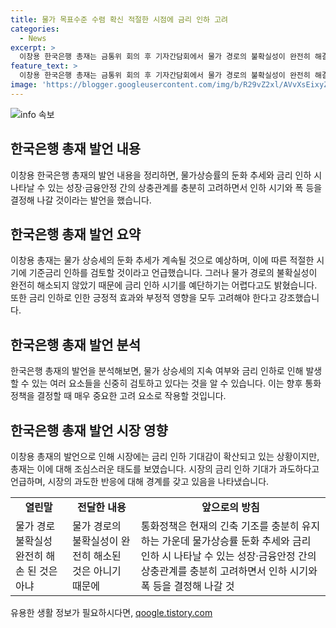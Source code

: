 ```yaml
---
title: 물가 목표수준 수렴 확신 적절한 시점에 금리 인하 고려
categories:
  - News
excerpt: >
  이창용 한국은행 총재는 금통위 회의 후 기자간담회에서 물가 경로의 불확실성이 완전히 해결되지 않았지만 적절한 시기에 기준금리를 인하할 수 있다고 언급했다. 전체 위원 중 2명은 3개월 내 금리 인하 가능성을 언급했으며, 총재는 시장의 금리 인하 기대감이 과도하다며 경계감을 보였다. 또한 금리 인하 시기와 폭은 물가 둔화와 금융안정을 고려해 결정할 것이라고 밝혔다.
feature_text: >
  이창용 한국은행 총재는 금통위 회의 후 기자간담회에서 물가 경로의 불확실성이 완전히 해결되지 않았지만 적절한 시기에 기준금리를 인하할 수 있다고 언급했다. 전체 위원 중 2명은 3개월 내 금리 인하 가능성을 언급했으며, 총재는 시장의 금리 인하 기대감이 과도하다며 경계감을 보였다. 또한 금리 인하 시기와 폭은 물가 둔화와 금융안정을 고려해 결정할 것이라고 밝혔다.
image: 'https://blogger.googleusercontent.com/img/b/R29vZ2xl/AVvXsEixyZcFfHzMRdzZMjFBmAUKJYCLCGyLL1o632UiGVXcaFdKo_bkvkuCioo0uUKlGfBVcT3P84aROyZIXSBEx3Aw5nCQ3pTgDom1WDC4m8eifvWiAmWEEVb4x6G_l8C0QH225ldMjyaFvpxGEBGNO37VmDTDMHGhJPq73UglMfDca1-0aw/s1600/blogspot.png'
---
```


<p><img src="https://blogger.googleusercontent.com/img/b/R29vZ2xl/AVvXsEixyZcFfHzMRdzZMjFBmAUKJYCLCGyLL1o632UiGVXcaFdKo_bkvkuCioo0uUKlGfBVcT3P84aROyZIXSBEx3Aw5nCQ3pTgDom1WDC4m8eifvWiAmWEEVb4x6G_l8C0QH225ldMjyaFvpxGEBGNO37VmDTDMHGhJPq73UglMfDca1-0aw/s1600/blogspot.png" alt="info 속보" /></p>

<h2 data-ke-size="size26">한국은행 총재 발언 내용</h2>

<p data-ke-size="size16">이창용 한국은행 총재의 발언 내용을 정리하면, 물가상승률의 둔화 추세와 금리 인하 시 나타날 수 있는 성장·금융안정 간의 상충관계를 충분히 고려하면서 인하 시기와 폭 등을 결정해 나갈 것이라는 발언을 했습니다.</p>

<h2 data-ke-size="size26">한국은행 총재 발언 요약</h2>

<p data-ke-size="size16">이창용 총재는 물가 상승세의 둔화 추세가 계속될 것으로 예상하며, 이에 따른 적절한 시기에 기준금리 인하를 검토할 것이라고 언급했습니다. 그러나 물가 경로의 불확실성이 완전히 해소되지 않았기 때문에 금리 인하 시기를 예단하기는 어렵다고도 밝혔습니다. 또한 금리 인하로 인한 긍정적 효과와 부정적 영향을 모두 고려해야 한다고 강조했습니다.</p>

<h2 data-ke-size="size26">한국은행 총재 발언 분석</h2>

<p data-ke-size="size16">한국은행 총재의 발언을 분석해보면, 물가 상승세의 지속 여부와 금리 인하로 인해 발생할 수 있는 여러 요소들을 신중히 검토하고 있다는 것을 알 수 있습니다. 이는 향후 통화정책을 결정할 때 매우 중요한 고려 요소로 작용할 것입니다.</p>

<h2 data-ke-size="size26">한국은행 총재 발언 시장 영향</h2>

<p data-ke-size="size16">이창용 총재의 발언으로 인해 시장에는 금리 인하 기대감이 확산되고 있는 상황이지만, 총재는 이에 대해 조심스러운 태도를 보였습니다. 시장의 금리 인하 기대가 과도하다고 언급하며, 시장의 과도한 반응에 대해 경계를 갖고 있음을 나타냈습니다.</p>

<table style="width: 100%;">
<tbody>
<tr>
<td style="text-align: center; height: 17px;"><b>열린말</b></td>
<td style="text-align: center; height: 17px;"><b>전달한 내용</b></td>
<td style="text-align: center; height: 17px;"><b>앞으로의 방침</b></td>
</tr>
<tr>
<td style="height: 17px;">물가 경로 불확실성 완전히 해손 된 것은 아냐</td>
<td style="height: 17px;">물가 경로의 불확실성이 완전히 해소된 것은 아니기 때문에</td>
<td style="height: 17px;">통화정책은 현재의 긴축 기조를 충분히 유지하는 가운데 물가상승률 둔화 추세와 금리 인하 시 나타날 수 있는 성장·금융안정 간의 상충관계를 충분히 고려하면서 인하 시기와 폭 등을 결정해 나갈 것</td>
</tr>
</tbody>
</table>
유용한 생활 정보가 필요하시다면, <a href="https://qoogle.tistory.com" rel="dofollow">qoogle.tistory.com</a>


